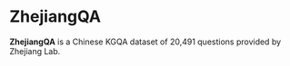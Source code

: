 # ZhejiangQA

**ZhejiangQA** </sup> is a Chinese KGQA dataset of 20,491 questions provided by Zhejiang Lab.
